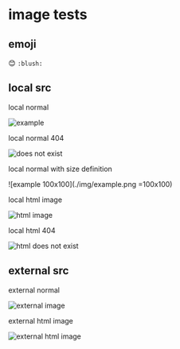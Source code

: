 image tests
===========

emoji
-----

:blush: `:blush:`

<div class="page-break"></div>

local src
---------

local normal

![example](./img/example.png)

local normal 404

![does not exist](./img/not-found.png)

local normal with size definition

![example 100x100](./img/example.png =100x100)

local html image

<img src="./img/example.png" alt="html image" />

local html 404

<img src="./img/not-found.png" alt="html does not exist" />

<div class="page-break"></div>

external src
------------

external normal

![external image](http://placehold.it/100x100/000/FFF)

external html image

<img src="http://placehold.it/100x100/f3330b/fff" alt="external html image" />
